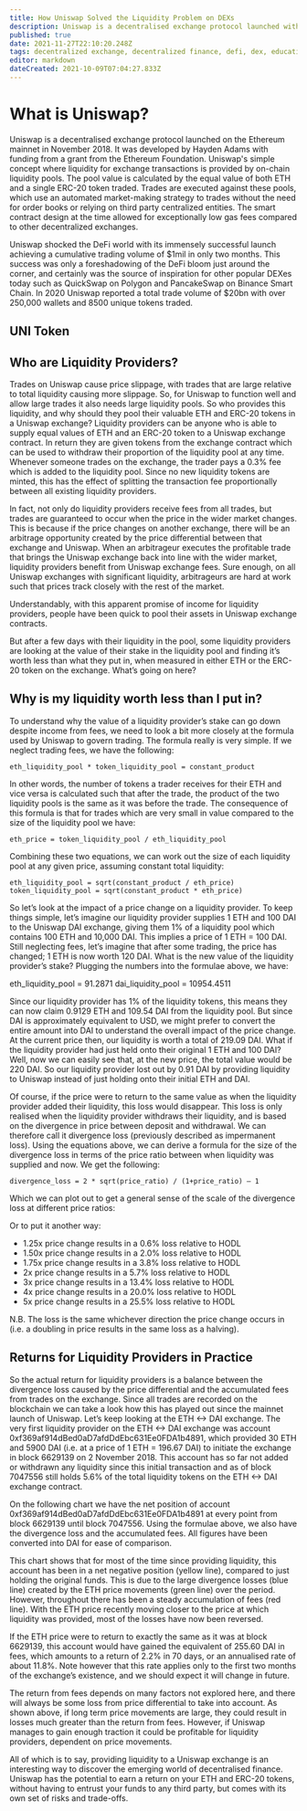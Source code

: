 ```yaml
---
title: How Uniswap Solved the Liquidity Problem on DEXs
description: Uniswap is a decentralised exchange protocol launched with huge success on Ethereum mainnet in November 2018. 
published: true
date: 2021-11-27T22:10:20.248Z
tags: decentralized exchange, decentralized finance, defi, dex, education, finance, liquidity mining, liquidity pool, uniswap
editor: markdown
dateCreated: 2021-10-09T07:04:27.833Z
---
```


# What is Uniswap?

Uniswap is a decentralised exchange protocol launched on the Ethereum mainnet in November 2018. It was developed by Hayden Adams with funding from a grant from the Ethereum Foundation. Uniswap's simple concept where liquidity for exchange transactions is provided by on-chain liquidity pools. The pool value is calculated by the equal value of both ETH and a single ERC-20 token traded. Trades are executed against these pools, which use an automated market-making strategy to trades without the need for order books or relying  on third party centralized entities. The smart contract design at the time allowed for exceptionally low gas fees compared to other decentralized exchanges. 

Uniswap shocked the DeFi world with its immensely successful launch achieving a cumulative trading volume of $1mil in only two months. This success was only a  foreshadowing of the DeFi bloom just around the corner, and certainly was the source of inspiration for other popular DEXes today such as QuickSwap on Polygon and PancakeSwap on Binance Smart Chain. In 2020 Uniswap reported a total trade volume of $20bn with over 250,000 wallets and 8500 unique tokens traded. 

## UNI Token

## Who are Liquidity Providers?

Trades on Uniswap cause price slippage, with trades that are large relative to total liquidity causing more slippage. So, for Uniswap to function well and allow large trades it also needs large liquidity pools. So who provides this liquidity, and why should they pool their valuable ETH and ERC-20 tokens in a Uniswap exchange? Liquidity providers can be anyone who is able to supply equal values of ETH and an ERC-20 token to a Uniswap exchange contract. In return they are given tokens from the exchange contract which can be used to withdraw their proportion of the liquidity pool at any time. Whenever someone trades on the exchange, the trader pays a 0.3% fee which is added to the liquidity pool. Since no new liquidity tokens are minted, this has the effect of splitting the transaction fee proportionally between all existing liquidity providers.

In fact, not only do liquidity providers receive fees from all trades, but trades are guaranteed to occur when the price in the wider market changes. This is because if the price changes on another exchange, there will be an arbitrage opportunity created by the price differential between that exchange and Uniswap. When an arbitrageur executes the profitable trade that brings the Uniswap exchange back into line with the wider market, liquidity providers benefit from Uniswap exchange fees. Sure enough, on all Uniswap exchanges with significant liquidity, arbitrageurs are hard at work such that prices track closely with the rest of the market.


Understandably, with this apparent promise of income for liquidity providers, people have been quick to pool their assets in Uniswap exchange contracts.

But after a few days with their liquidity in the pool, some liquidity providers are looking at the value of their stake in the liquidity pool and finding it’s worth less than what they put in, when measured in either ETH or the ERC-20 token on the exchange. What’s going on here?


## Why is my liquidity worth less than I put in?
To understand why the value of a liquidity provider’s stake can go down despite income from fees, we need to look a bit more closely at the formula used by Uniswap to govern trading. The formula really is very simple. If we neglect trading fees, we have the following: 

`eth_liquidity_pool * token_liquidity_pool = constant_product`


In other words, the number of tokens a trader receives for their ETH and vice versa is calculated such that after the trade, the product of the two liquidity pools is the same as it was before the trade. The consequence of this formula is that for trades which are very small in value compared to the size of the liquidity pool we have: 

`eth_price = token_liquidity_pool / eth_liquidity_pool`


Combining these two equations, we can work out the size of each liquidity pool at any given price, assuming constant total liquidity:

`eth_liquidity_pool = sqrt(constant_product / eth_price)`
`token_liquidity_pool = sqrt(constant_product * eth_price)`


So let’s look at the impact of a price change on a liquidity provider. To keep things simple, let’s imagine our liquidity provider supplies 1 ETH and 100 DAI to the Uniswap DAI exchange, giving them 1% of a liquidity pool which contains 100 ETH and 10,000 DAI. This implies a price of 1 ETH = 100 DAI. Still neglecting fees, let’s imagine that after some trading, the price has changed; 1 ETH is now worth 120 DAI. What is the new value of the liquidity provider’s stake? Plugging the numbers into the formulae above, we have:

eth_liquidity_pool = 91.2871
dai_liquidity_pool = 10954.4511

Since our liquidity provider has 1% of the liquidity tokens, this means they can now claim 0.9129 ETH and 109.54 DAI from the liquidity pool. But since DAI is approximately equivalent to USD, we might prefer to convert the entire amount into DAI to understand the overall impact of the price change. At the current price then, our liquidity is worth a total of 219.09 DAI. What if the liquidity provider had just held onto their original 1 ETH and 100 DAI? Well, now we can easily see that, at the new price, the total value would be 220 DAI. So our liquidity provider lost out by 0.91 DAI by providing liquidity to Uniswap instead of just holding onto their initial ETH and DAI.


Of course, if the price were to return to the same value as when the liquidity provider added their liquidity, this loss would disappear. This loss is only realised when the liquidity provider withdraws their liquidity, and is based on the divergence in price between deposit and withdrawal. We can therefore call it divergence loss (previously described as impermanent loss). Using the equations above, we can derive a formula for the size of the divergence loss in terms of the price ratio between when liquidity was supplied and now. We get the following:


`divergence_loss = 2 * sqrt(price_ratio) / (1+price_ratio) — 1`


Which we can plot out to get a general sense of the scale of the divergence loss at different price ratios:

Or to put it another way:

- 1.25x price change results in a 0.6% loss relative to HODL
- 1.50x price change results in a 2.0% loss relative to HODL
- 1.75x price change results in a 3.8% loss relative to HODL
- 2x price change results in a 5.7% loss relative to HODL
- 3x price change results in a 13.4% loss relative to HODL
- 4x price change results in a 20.0% loss relative to HODL
- 5x price change results in a 25.5% loss relative to HODL

N.B. The loss is the same whichever direction the price change occurs in (i.e. a doubling in price results in the same loss as a halving).

## Returns for Liquidity Providers in Practice

So the actual return for liquidity providers is a balance between the divergence loss caused by the price differential and the accumulated fees from trades on the exchange. Since all trades are recorded on the blockchain we can take a look how this has played out since the mainnet launch of Uniswap. Let’s keep looking at the ETH <-> DAI exchange.
The very first liquidity provider on the ETH <-> DAI exchange was account 0xf369af914dBed0aD7afdDdEbc631Ee0FDA1b4891, which provided 30 ETH and 5900 DAI (i.e. at a price of 1 ETH = 196.67 DAI) to initiate the exchange in block 6629139 on 2 November 2018. This account has so far not added or withdrawn any liquidity since this initial transaction and as of block 7047556 still holds 5.6% of the total liquidity tokens on the ETH <-> DAI exchange contract.


On the following chart we have the net position of account 0xf369af914dBed0aD7afdDdEbc631Ee0FDA1b4891 at every point from block 6629139 until block 7047556. Using the formulae above, we also have the divergence loss and the accumulated fees. All figures have been converted into DAI for ease of comparison.

This chart shows that for most of the time since providing liquidity, this account has been in a net negative position (yellow line), compared to just holding the original funds. This is due to the large divergence losses (blue line) created by the ETH price movements (green line) over the period. However, throughout there has been a steady accumulation of fees (red line). With the ETH price recently moving closer to the price at which liquidity was provided, most of the losses have now been reversed.


If the ETH price were to return to exactly the same as it was at block 6629139, this account would have gained the equivalent of 255.60 DAI in fees, which amounts to a return of 2.2% in 70 days, or an annualised rate of about 11.8%. Note however that this rate applies only to the first two months of the exchange’s existence, and we should expect it will change in future.


The return from fees depends on many factors not explored here, and there will always be some loss from price differential to take into account. As shown above, if long term price movements are large, they could result in losses much greater than the return from fees. However, if Uniswap manages to gain enough traction it could be profitable for liquidity providers, dependent on price movements.


All of which is to say, providing liquidity to a Uniswap exchange is an interesting way to discover the emerging world of decentralised finance. Uniswap has the potential to earn a return on your ETH and ERC-20 tokens, without having to entrust your funds to any third party, but comes with its own set of risks and trade-offs.